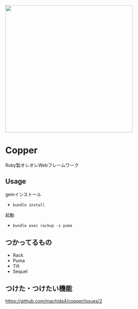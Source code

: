 <img src="https://user-images.githubusercontent.com/52556454/92302071-096c7800-efa4-11ea-8e90-36acaf505455.png" width="400px">

# Copper

Ruby製オレオレWebフレームワーク

## Usage

gemインストール

 - ```bundle install```

起動

 - ```bundle exec rackup -s puma```

## つかってるもの

 - Rack
 - Puma
 - Tilt
 - Sequel

 ## つけた・つけたい機能

 https://github.com/machida4/copper/issues/2
